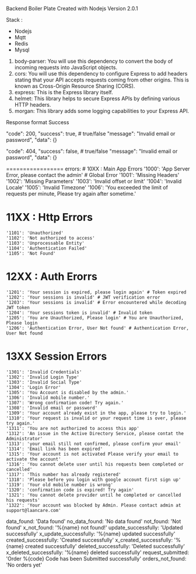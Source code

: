 Backend Boiler Plate Created with Nodejs
Version 2.0.1

Stack : 
- Nodejs
- Mqtt
- Redis
- Mysql 

1. body-parser: You will use this dependency to convert the body of incoming requests into JavaScript objects.
2. cors: You will use this dependency to configure Express to add headers stating that your API accepts requests coming from other origins. This is known as Cross-Origin Resource Sharing (CORS).
3. express: This is the Express library itself.
4. helmet: This library helps to secure Express APIs by defining various HTTP headers.
5. morgan: This library adds some logging capabilities to your Express API.


Response format 
Success 

"code": 200,
"success": true, # true/false
"message": "Invalid email or password",
"data": {}

"code": 404,
"success": false, # true/false
"message": "Invalid email or password",
"data": {}

=================
errors:
    # 10XX : Main App Errors
    '1000': 'App Server Error, please contact the admin' # Global Error
    '1001': 'Missing Headers'
    '1002': 'Missing Parameters'
    '1003': 'Invalid offset or limit'
    '1004': 'Invalid Locale'
    '1005': 'Invalid Timezone'
    '1006': 'You exceeded the limit of requests per minute, Please try again after sometime.'
# 11XX : Http Errors
    '1101': 'Unauthorized'
    '1102': 'Not authorized to access'
    '1103': 'Unprocessable Entity'
    '1104': 'Authentication Failed'
    '1105': 'Not Found'
# 12XX : Auth Erorrs
    '1201': 'Your session is expired, please login again' # Token expired
    '1202': 'Your sessions is invalid' # JWT verification error
    '1203': 'Your sessions is invalid' # Error encountered while decoding JWT token
    '1204': 'Your sessions token is invalid' # Invalid token
    '1205': 'You are Unauthorized, Please login' # You are Unauthorized, Please login
    '1206': 'Authentication Error, User Not found' # Authentication Error, User Not found
# 13XX Session Errors
    '1301': 'Invalid Credentials'
    '1302': 'Invalid Login Type'
    '1303': 'Invalid Social Type'
    '1304': 'Login Error'
    '1305': 'You Account is disabled by the admin.'
    '1306': 'Invalid mobile number.'
    '1307': 'Wrong confirmation code! Try again.'
    '1308': 'Invalid email or password'
    '1309': 'Your account already exist in the app, please try to login.'
    '1310': 'Your request is invalid or your request time is over, please try again.'
    '1311': 'You are not authorized to access this app'
    '1312': 'An issue in the Active Directory Service, please contat the Administrator'
    '1313': 'your email still not confirmed, please confirm your email'
    '1314': 'Email link has been expired'
    '1315': 'Your account is not activated Please verify your email to activate the account'
    '1316': 'You cannot delete user until his requests been completed or cancelled'
    '1317': 'This number has already registered'
    '1318': 'Please before you login with google account first sign up'
    '1319': 'Your old mobile number is wrong'
    '1320': 'confirmation code is expired! Try again'
    '1321': 'You cannot delete provider until he completed or cancelled his requests'
    '1322': 'Your account was blocked by Admin. Please contact admin at support@laancare.com'
data_found:             'Data found'
  no_data_found:          'No data found'
  not_found:              'Not found'
  x_not_found:            '%{name} not found!'
  update_successfully:    'Updated successfully'
  x_update_successfully:  '%{name} updated successfully'
  created_successfully:   'Created successfully'
  x_created_successfully: '%{name} created successfully'
  deleted_successfully:   'Deleted successfully'
  x_deleted_successfully: '%{name} deleted successfully'
  request_submitted:      'Order %{code} Code has been Submitted successfully'
  orders_not_found:       'No orders yet'
